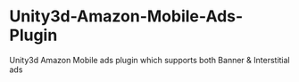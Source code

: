 Unity3d-Amazon-Mobile-Ads-Plugin
================================

Unity3d Amazon Mobile ads plugin which supports both Banner &amp; Interstitial ads
